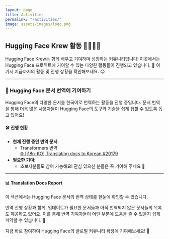 ```yaml
---
layout: page
title: Activities
permalink: "/activities/"
image: assets/images/logo.png
---
```


## Hugging Face Krew 활동 🦸‍♀️🦸‍♂️

Hugging Face Krew는 함께 배우고 기여하며 성장하는 커뮤니티입니다! 이곳에서는 Hugging Face 프로젝트에 기여할 수 있는 다양한 활동들이 진행되고 있습니다. 🌟 여기서 지금까지의 활동 및 진행 상황을 확인해보세요. 😊

---

### 📝 Hugging Face 문서 번역에 기여하기

Hugging Face의 다양한 문서를 한국어로 번역하는 활동을 진행 중입니다. 문서 번역을 통해 더욱 많은 사용자들이 Hugging Face의 도구와 기술을 쉽게 접할 수 있도록 돕고 있어요!  

#### 🛠️ 진행 현황
- **현재 진행 중인 번역 문서**:
  - Transformers 번역  
  [🌐 [i18n-KO] Translating docs to Korean #20179](https://github.com/huggingface/transformers/issues/20179)
- **필요한 기여**:
  - 초보자분들도 참여 가능해요! 관심 있으신 분들은 꼭 기여해 주세요 🙏

---

#### 📊 Translation Docs Report

이 섹션에서는 Hugging Face 문서의 번역 상태를 한눈에 확인할 수 있습니다.
<script src="https://gist.github.com/Jwaminju/90c31db1fa021c7edfea2d5e974cf527.js"></script>

번역 진행 상황과 함께, 업데이트가 필요한 문서들과 아직 번역되지 않은 문서들의 목록도 제공하고 있어요. 이를 통해 번역 기여자들이 어떤 부분에 도움을 줄 수 있을지 쉽게 파악할 수 있습니다. 👀

지금 바로 참여하여 Hugging Face의 글로벌 커뮤니티 확장에 기여해보세요! 💪
